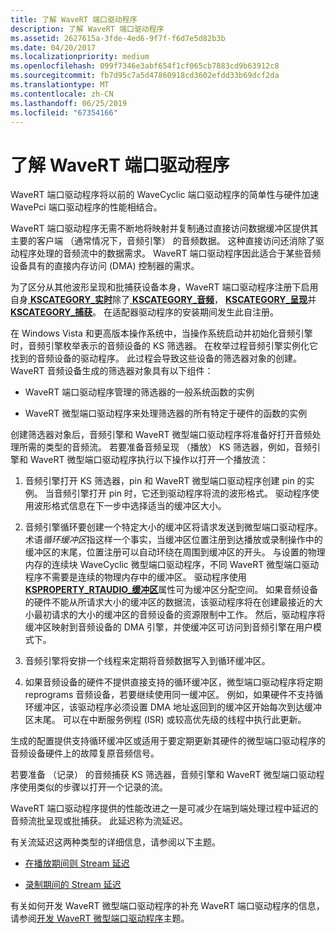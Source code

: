 ```yaml
---
title: 了解 WaveRT 端口驱动程序
description: 了解 WaveRT 端口驱动程序
ms.assetid: 2627615a-3fde-4ed6-9f7f-f6d7e5d82b3b
ms.date: 04/20/2017
ms.localizationpriority: medium
ms.openlocfilehash: 099f7346e3abf654f1cf065cb7883cd9b63912c8
ms.sourcegitcommit: fb7d95c7a5d47860918cd3602efdd33b69dcf2da
ms.translationtype: MT
ms.contentlocale: zh-CN
ms.lasthandoff: 06/25/2019
ms.locfileid: "67354166"
---
```

# <a name="understanding-the-wavert-port-driver"></a>了解 WaveRT 端口驱动程序


WaveRT 端口驱动程序将以前的 WaveCyclic 端口驱动程序的简单性与硬件加速 WavePci 端口驱动程序的性能相结合。

WaveRT 端口驱动程序无需不断地将映射并复制通过直接访问数据缓冲区提供其主要的客户端 （通常情况下，音频引擎） 的音频数据。 这种直接访问还消除了驱动程序处理的音频流中的数据需求。 WaveRT 端口驱动程序因此适合于某些音频设备具有的直接内存访问 (DMA) 控制器的需求。

为了区分从其他波形呈现和批捕获设备本身，WaveRT 端口驱动程序注册下启用自身[ **KSCATEGORY\_实时**](https://docs.microsoft.com/windows-hardware/drivers/install/kscategory-realtime)除了[ **KSCATEGORY\_音频**](https://docs.microsoft.com/windows-hardware/drivers/install/kscategory-audio)， [ **KSCATEGORY\_呈现**](https://docs.microsoft.com/windows-hardware/drivers/install/kscategory-render)并[ **KSCATEGORY\_捕获**](https://docs.microsoft.com/windows-hardware/drivers/install/kscategory-capture)。 在适配器驱动程序的安装期间发生此自注册。

在 Windows Vista 和更高版本操作系统中，当操作系统启动并初始化音频引擎时，音频引擎枚举表示的音频设备的 KS 筛选器。 在枚举过程音频引擎实例化它找到的音频设备的驱动程序。 此过程会导致这些设备的筛选器对象的创建。 WaveRT 音频设备生成的筛选器对象具有以下组件：

-   WaveRT 端口驱动程序管理的筛选器的一般系统函数的实例

-   WaveRT 微型端口驱动程序来处理筛选器的所有特定于硬件的函数的实例

创建筛选器对象后，音频引擎和 WaveRT 微型端口驱动程序将准备好打开音频处理所需的类型的音频流。 若要准备音频呈现 （播放） KS 筛选器，例如，音频引擎和 WaveRT 微型端口驱动程序执行以下操作以打开一个播放流：

1.  音频引擎打开 KS 筛选器，pin 和 WaveRT 微型端口驱动程序创建 pin 的实例。 当音频引擎打开 pin 时，它还到驱动程序将流的波形格式。 驱动程序使用波形格式信息在下一步中选择适当的缓冲区大小。

2.  音频引擎循环要创建一个特定大小的缓冲区将请求发送到微型端口驱动程序。 术语*循环缓冲区*指这样一个事实，当缓冲区位置注册到达播放或录制操作中的缓冲区的末尾，位置注册可以自动环绕在周围到缓冲区的开头。 与设置的物理内存的连续块 WaveCyclic 微型端口驱动程序，不同 WaveRT 微型端口驱动程序不需要是连续的物理内存中的缓冲区。 驱动程序使用[ **KSPROPERTY\_RTAUDIO\_缓冲区**](https://docs.microsoft.com/windows-hardware/drivers/audio/ksproperty-rtaudio-buffer)属性可为缓冲区分配空间。 如果音频设备的硬件不能从所请求大小的缓冲区的数据流，该驱动程序将在创建最接近的大小最初请求的大小的缓冲区的音频设备的资源限制中工作。 然后，驱动程序将缓冲区映射到音频设备的 DMA 引擎，并使缓冲区可访问到音频引擎在用户模式下。

3.  音频引擎将安排一个线程来定期将音频数据写入到循环缓冲区。

4.  如果音频设备的硬件不提供直接支持的循环缓冲区，微型端口驱动程序将定期 reprograms 音频设备，若要继续使用同一缓冲区。 例如，如果硬件不支持循环缓冲区，该驱动程序必须设置 DMA 地址返回到的缓冲区开始每次到达缓冲区末尾。 可以在中断服务例程 (ISR) 或较高优先级的线程中执行此更新。

生成的配置提供支持循环缓冲区或适用于要定期更新其硬件的微型端口驱动程序的音频设备硬件上的故障复原音频信号。

若要准备 （记录） 的音频捕获 KS 筛选器，音频引擎和 WaveRT 微型端口驱动程序使用类似的步骤以打开一个记录的流。

WaveRT 端口驱动程序提供的性能改进之一是可减少在端到端处理过程中延迟的音频流批呈现或批捕获。 此延迟称为流延迟。

有关流延迟这两种类型的详细信息，请参阅以下主题。

-   [在播放期间则 Stream 延迟](stream-latency-during-playback.md)

-   [录制期间的 Stream 延迟](stream-latency-during-recording.md)

有关如何开发 WaveRT 微型端口驱动程序的补充 WaveRT 端口驱动程序的信息，请参阅[开发 WaveRT 微型端口驱动程序](developing-a-wavert-miniport-driver.md)主题。

 

 




